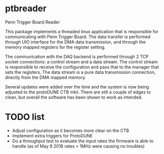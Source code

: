 # ptbreader
Penn Trigger Board Reader

This package implements a threaded linux application that is responsible for communicating with Penn Trigger Board.
The data transfer is performed through UIO interface for the DMA data transmission, and through the memory mapped registers for the register setting. 

The communication with the DAQ backend is performed through 2 TCP socket connections: a control stream and a data stream. The control stream is responsible to receive the configuration and pass that to the manager that sets the registers. The data stream is a pure data transmission connection, directly from the DMA mapped memory.

Several updates were added over the time and the system is now being adjusted to the protoDUNE CTB mkii. 
There are still a couple of edges to clean, but overall the software has been shown to work as intended.

# TODO list

* Adjust configuration as it becomes more clear on the CTB
* Implement extra triggers for ProtoDUNE
* Do a throughput test to evaluate the input rates the firmware is able to handle (as of May 9 2018 rates > 1MHz were causing no troubles)